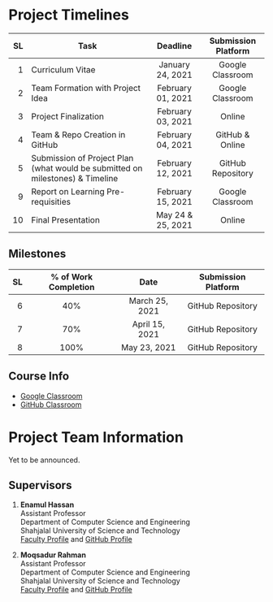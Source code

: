 Project Timelines
=================

SL|Task|Deadline|Submission Platform
-:|----|:------:|:-----------------:
1|Curriculum Vitae| January 24, 2021|Google Classroom
2|Team Formation with Project Idea| February 01, 2021|Google Classroom
3|Project Finalization| February 03, 2021| Online
4|Team & Repo Creation in GitHub| February 04, 2021| GitHub & Online
5|Submission of Project Plan (what would be submitted on milestones) & Timeline| February 12, 2021| GitHub Repository
9|Report on Learning Pre-requisities| February 15, 2021| Google Classroom
10|Final Presentation| May 24 & 25, 2021| Online

Milestones
----------
SL| % of Work Completion| Date|Submission Platform
-:|:-------------------:|:---:|:-----------------:
6| 40% | March 25, 2021 | GitHub Repository
7| 70% | April 15, 2021 | GitHub Repository
8| 100%| May 23, 2021 | GitHub Repository

Course Info
-----------
- [Google Classroom](https://classroom.google.com/u/3/c/MjU2NTY4OTEzMTI3)
- [GitHub Classroom](https://classroom.github.com/classrooms/77567207-cse-250-project-work-ii-for-session-2018-19)

Project Team Information
========================

Yet to be announced.

Supervisors
-----------
1. **Enamul Hassan**         
Assistant Professor     
Department of Computer Science and Engineering     
Shahjalal University of Science and Technology       
[Faculty Profile](https://www.sust.edu/d/cse/faculty-profile-detail/590) and [GitHub Profile](https://github.com/enamcse)


2. **Moqsadur Rahman**         
Assistant Professor     
Department of Computer Science and Engineering     
Shahjalal University of Science and Technology             
[Faculty Profile](https://www.sust.edu/d/cse/faculty-profile-detail/619) and [GitHub Profile](https://github.com/moqsad)
